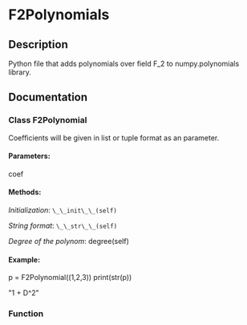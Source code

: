 # F2Polynomials

## Description

Python file that adds polynomials over field F_2 to numpy.polynomials library.

## Documentation

### Class F2Polynomial

  Coefficients will be given in list or tuple format as an parameter.
  
  #### Parameters:
  coef
  
  #### Methods:
  
  _Initialization_:
  `\_\_init\_\_(self)`
  
  _String format_:
  `\_\_str\_\_(self)`
  
  _Degree of the polynom_:
  degree(self)
  
  #### Example:
  
  p = F2Polynomial((1,2,3))
  print(str(p))
  
  "1 + D^2"

### Function
